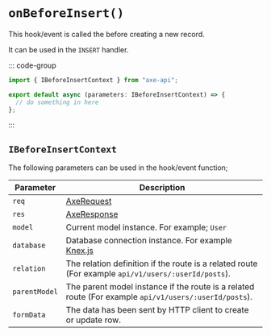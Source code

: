# `onBeforeInsert()`

This hook/event is called the before creating a new record.

It can be used in the `INSERT` handler.

::: code-group

```ts [app/v1/Hooks/User/onBeforeInsert.ts]
import { IBeforeInsertContext } from "axe-api";

export default async (parameters: IBeforeInsertContext) => {
  // do something in here
};
```

:::

## `IBeforeInsertContext`

The following parameters can be used in the hook/event function;

| Parameter     | Description                                                                                                                             |
| ------------- | --------------------------------------------------------------------------------------------------------------------------------------- |
| `req`         | [AxeRequest](/reference/axe-request)                                                                                                    |
| `res`         | [AxeResponse](/reference/axe-response)                                                                                                  |
| `model`       | Current model instance. For example; `User`                                                                                             |
| `database`    | Database connection instance. For example <a href="http://knexjs.org/#Installation-client" target="_blank" rel="noreferrer">Knex.js</a> |
| `relation`    | The relation definition if the route is a related route (For example `api/v1/users/:userId/posts`).                                     |
| `parentModel` | The parent model instance if the route is a related route (For example `api/v1/users/:userId/posts`).                                   |
| `formData`    | The data has been sent by HTTP client to create or update row.                                                                          |
